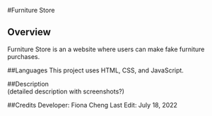 #Furniture Store 

## Overview 
Furniture Store is an a website where users can make fake furniture purchases.

##Languages 
This project uses HTML, CSS, and JavaScript.

##Description  
(detailed description with screenshots?)

##Credits 
Developer: Fiona Cheng
Last Edit: July 18, 2022
